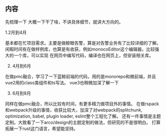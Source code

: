 ## 内容

先梳理一下 大概一下干了啥，不讲具体细节，就讲大方向的。

1.2月到4月 

基本都在忙项目需求。主要是做鲸眼告警，算是对告警业务有了比较详细的了解。闲暇时间有在做样例库，也算是有收获，例如monocoEditor这个编辑器，比较强大的一个库，可以实现
在网页中编写代码，编译也在网页上，但安装相关库。


2. 4月到6月 

在做pmc融合，学习了一下蓝鲸前端的代码，用的是monorepo和微前端，并且vue2用的class类组件和ts写法。 vue3也稍微加深了解一下


3. 6月到8月

同样在做pmc融合，所以比较有时间，有更多精力做项目外的事情。
在做rspack 和webpack升级的事情，收获比较大，加深了对webpack的splitchunk, optimization, babel, plugin loader, eslint整个工程化了解。
还有一件事情是主题定制。大致看了一下arco/design的主题定制的做法，但研究的不是很明白。
打算拓展一下rust这门语言，希望能坚持。
